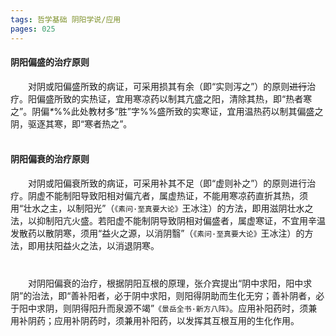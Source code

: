 ```yaml
---
tags: 哲学基础 阴阳学说/应用
pages: 025
---
```

#### 阴阳偏盛的治疗原则

&emsp;&emsp;对阴或阳偏盛所致的病证，可采用损其有余（即“实则泻之”）的原则~~进行~~治疗。阳偏盛所致的实热证，宜用寒凉药以制其亢盛之阳，清除其热，即“热者寒之”。阴偏<dfn color="e47f7b">\*</dfn>%%此处教材多“胜”字%%盛所致的实寒证，宜用温热药以制其偏盛之阴，驱逐其寒，即“寒者热之”。<br></br>

#### 阴阳偏衰的治疗原则
&emsp;&emsp;对阴或阳偏衰所致的病证，可采用补其不足（即“虚则补之”）的原则进行治疗。阴虚不能制阳导致阳相对偏亢者，属虚热证，不能用寒凉药直折其热，须用“壮水之主，以制阳光”（`《素问·至真要大论》`王冰注）的方法，即用滋阴壮水之法，以抑制阳亢火盛。若阳虚不能制阴导致阴相对偏盛者，属虚寒证，不宜用辛温发散药以散阴寒，须用“益火之源，以消阴翳”（`《素问·至真要大论》`王冰注）的方法，即用扶阳益火之法，以消退阴寒。<br></br>

###
&emsp;&emsp;对阴阳偏衰的治疗，根据阴阳互根的原理，张介宾提出“阴中求阳，阳中求阴”的治法，即“善补阳者，必于阴中求阳，则阳得阴助而生化无穷；善补阴者，必于阳中求阴，则阴得阳升而泉源不竭”`《景岳全书·新方八阵》`。应用补阳药时，须兼用补阴药；应用补阴药时，须兼用补阳药，以发挥其互根互用的生化作用。